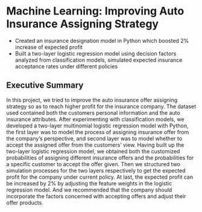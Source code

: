 # Machine Learning: Improving Auto Insurance Assigning Strategy
- Created an insurance designation model in Python which boosted 2% increase of expected profit 
- Built a two-layer logistic regression model using decision factors analyzed from classification models, simulated expected insurance acceptance rates under different policies

## Executive Summary
In this project, we tried to improve the auto insurance offer assigning strategy so as to reach higher profit for the insurance company. The dataset used contained both the customers personal information and the auto insurance attributes. After experimenting with classification models, we developed a two-layer multinomial logistic regression model with Python, the first layer was to model the process of assigning insurance offer from the company’s perspective, and second layer was to model whether to accept the assigned offer from the customers’ view. Having built up the two-layer logistic regression model, we obtained both the customized probabilities of assigning different insurance offers and the probabilities for a specific customer to accept the offer given. Then we structured two simulation processes for the two layers respectively to get the expected profit for the company under current policy. At last, the expected profit can be increased by 2% by adjusting the feature weights in the logistic regression model. And we recommended that the company should incorporate the factors concerned with accepting offers and adjust their offer products.
